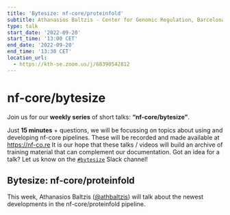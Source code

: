 ```yaml
---
title: 'Bytesize: nf-core/proteinfold'
subtitle: Athanasios Baltzis - Center for Genomic Regulation, Barcelona 
type: talk
start_date: '2022-09-20'
start_time: '13:00 CET'
end_date: '2022-09-20'
end_time: '13:30 CET'
location_url:
  - https://kth-se.zoom.us/j/68390542812
---
```


# nf-core/bytesize

Join us for our **weekly series** of short talks: **“nf-core/bytesize”**.

Just **15 minutes** + questions, we will be focussing on topics about using and developing nf-core pipelines.
These will be recorded and made available at <https://nf-co.re>
It is our hope that these talks / videos will build an archive of training material that can complement our documentation. Got an idea for a talk? Let us know on the [`#bytesize`](https://nfcore.slack.com/channels/bytesize) Slack channel!

## Bytesize: nf-core/proteinfold

This week, Athanasios Baltzis ([@athbaltzis](https://github.com/athbaltzis)) will  talk about the newest developments in the nf-core/proteinfold pipeline.
